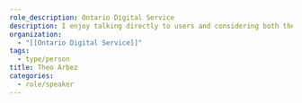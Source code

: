 ```yaml
---
role_description: Ontario Digital Service
description: I enjoy talking directly to users and considering both the nitty gritty of a design and where it falls in an end-to-end service. In my spare time you can find me playing guitar, working out, or reading.
organization:
  - "[[Ontario Digital Service]]"
tags:
  - type/person
title: Theo Arbez
categories:
  - role/speaker
---
```


